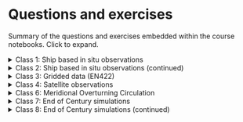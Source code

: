 # Questions and exercises

Summary of the questions and exercises embedded within the course notebooks. Click to expand.

<details>
<summary> Class 1: Ship based in situ observations </summary>

#### Introduction to CTDs

 - **Question 1**: <br> _Use [CoPilot](https://copilot.microsoft.com/) to understand what each of the functions we used to plot does. You can ask what `plt.subplots(1, 2, figsize = (10, 5))` does, and how can you modify the code to have a figure with four panels (2 rows and 2 columns)._
 - **Question 2**: <br> _a. Discuss how "potential density" is different from "density", and what are the differences between absolute and practical salinity, and in situ and conservative temperature. Would it have been a big source of error to use the wrong types of temperature and salinity to calculate potential density?_ <br> _b. Can you identify the mixed layer, thermocline and pycnocline depths in this profile? Try changing the limits of the `yaxis` to help you visualize these regions better._
 - **Question 3**: <br> _If we only have 36 bottles, we need to be thoughtful about the depths we collect samples for. Keeping in mind that the main goal is to calibrate our conductivity and oxygen sensors, and looking at the profiles we plotted above, where would you have chose to sample this CTD?_
 - **Question 4**: <br> _Some depths are very important, so we close 2 bottles just in case one fails and doesn't close properly, and/or we have enough litres for all the lab analysis we want. Take a look at the depths we closed bottles at. Can you identify at what regions of the water column we duplicated bottles?_
 - **Question 5**: <br> _Looking at the plot above, you can see that the difference between sensor and bottle data seems larger at the surface. Can you think of a reason why?_
 - **Question 6**: <br> _You can see in the CTD file that we have data from 2 sensors for each variable. Make a plot comparing both sensors._ <br>  _Tip: this can either be profiles with both sensors on the same axis, a plot of the difference between sensors, a plot of sensor 1 vs sensor 2, etc._ <br> _Don't be afraid of using CoPilot!_

#### Multiple CTDs

 - **Question 1**: <br> _Try [other projections](https://scitools.org.uk/cartopy/docs/v0.15/crs/projections.html) from `cartopy`, see if you can change the colour of the land, etc. Which one do you think is more appropriate to use in this case?_
 - **Question 2**: <br> _In the figure below, we have replaced `pcolormesh` by `contourf`. What is the difference? Which one do you think is better and why?_
 - **Question 3**: <br> _Looking at the profiles above, can you figure out which ones correspond to each of the three regions on the map we made? Plot the figure but with a different color for each profile's time, like we did for the locations in the map._
 - **Question 4**: <br> _Can you identify the following regions in the T-S diagram?_ <br> -_Stably vs unstably stratified areas_ <br> - _Thermocline/pycnocline_ <br> _Using the above considerations, can you describe in a few words the differences in the water column between the three CTD regions?_
 - **Question 5**: <br> _Instead of colouring by pressure, look at what other variables our CTD profiles have, and choose another (i.e. oxygen, nutrients). Play around with `vmin`, `vmax` to get the most out of your plot, choose different colormaps (the ones we've used so far are not that exciting), etc._
</details>

<details>
<summary> Class 2: Ship based in situ observations (continued) </summary>

#### Building a cross section

 - **Question 1**: <br> _a. Plot cross sections of salinity and oxygen using appropriate colormaps. You can choose from `cmocean`'s [colormaps](https://matplotlib.org/cmocean/) if you'd like. Describe the features you see in these cross sections._ <br> _b. Can you identify any changes between occupations?_ <br> _Suggestion: try plotting the difference between 2012 and 2004, or 2004 and 1995. Is this of any help?_ <br> _Spoiler: the plot above is not easy to understand! There will be a number of small scale features, specially at the surface and some "stripey" patterns throughout the water column. Remember that these hydrographic surveys represent a snapshot in time. These snapshots include eddies, meanders and other types of high frequency variability in the ocean that would average out if we were taking a long enough period._
 - **Question 2:** <br> _Repeat the interpolation for practical salinity and oxygen, and make a figure with three panels (one for temperature, one for salinity and one for oxygen)._
 - **Question 3**: <br> _a. Using gsw calculate conservative temperature and absolute salinity for I09S. You can look at the 2_Multiple_CTDs.ipynb for guidance. Plot them in a figure with two panels._ <br> _b. Merge the temperature, practical salinity, conservative temperature, absolute salinity and oxygen dataarrays into one dataset, and save using the `.to_netcdf(path_to_save/name.nc)` function. You can compare your saved file to `data/I09S_2024.nc` to verify it was done correctly. Don't forget the attributes and metadata! It is good practice to document your datasets thoroughly._

#### Antarctic Bottom Water contraction

 - **Question 1**: <br> _How would you calculate a distance between two longitude points instead?_
 - **Question 2**: <br> _Notice how the areas decrease with depth. Why do you think that's the case? Remember that in the original dataset, we have a uniform pressure dimension, with data every 10 dBar._
 - **Question 3**: <br> _Use the code above, specifically the `AABW_layer_mask` to calculate the average temperature, salinity and oxygen in the AABW layer. Plot these three together with the area of the layer in the same figure, with four different panels._ <br> _You can use [CoPilot](https://copilot.microsoft.com/) to help you!_ <br> _Try to get the following figure._
 - **Question 4**: <br> _Repeat the calculations for the basin north of the ridge (our `I09S_north_basin`). This time, you are going to have to create a different mask. Think about the following questions:_ <br> _How are the changes different from the southern basin? Look at the magnitudes!_ <br> _What do you think these differences are attributed to?_
</details>


<details>
<summary> Class 3: Gridded data (EN422) </summary>

#### Introduction to EN422

 - **Question 1**: <br> _a. What are the little wiggles in the data?_ <br> _b. What's behind the big increase around 2005?_
 - **Question 2**: <br> _a. Using the number of profiles per month since 1970, can you find out which month of the year has the most observations and which the least?_ <br> _b. Discuss what preccautions you would take when using the EN4.2.2. dataset._ <br> _c. What other important information/dimension of the observations assimilated we have we not explored?_
 - **Question 3**: <br> _There's something strange happening in the land in the plots above. Can you see what it is? Fix it!_
 - **Question 4**: <br> _Can you make this plot a bit nicer? Shrink the colorbars, add labels and a title? Choose appropriate ranges for the colorbar to better visualize the changes._
 - **Question 5**: <br> _Now plot the zonal average of the change between the last and first decade of the product, like when we plotted our `temp_zonal_ave`._ <br> _Use an appropriate colorbar - usually when plotting a difference or an anomaly, we choose a "diverging" colorbar, where the zero tends to white, and positive and negative values have different colors._
 - **Question 6**: <br> _Describe the changes that you can see in the spatial maps and the depth vs year plots._ <br> _Can you think of other ways of visualising changes?_
 - **Question 7**: <br> _Can you calculate density using the gsw library? Repeat the plots we have done with temperature and salinity and describe the changes you observe._

#### Calculating trends

 - **Question 1**: <br> _There is significant cooling of the temperatures at the surface in the Southern Ocean around the Antarctic continental margin. Does this surprise you? Do you have any ideas as to what might be happening?_ <br> _Compute surface salinity trends as well to complement your discussion._
 - **Question 2**: <br> _Look at the Antarctic margins. They look very patchy! Why do you think that is?_
 - **Question 3**: <br> _Calculate bottom salinity trends and discuss the results._ <br> _Tip: you can use the same bottom_level we used for temperature._
 - **Question 4**: <br> _Repeat the analysis for salinity and discuss the observed trends._
</details>

<details>
<summary> Class 4: Satellite observations </summary>

#### Introduction to satellite altimetry

 - **Question 1**: <br> _Identify in the zonal mean plot above the regions that correspond to the gyre circulation and the Antarctic Circumpolar Current. What is the logic behind your identification? Which region would have a stronger circulation? In what direction is the circulation?_
 - **Question 2**: <br> _In the figure above, red colours represent regions where that season's sea level is higher than the mean, and blue regions where it is lower than the mean. Notice how around the Antarctic margins there is a sort of "see-saw" pattern to the changes: when sea level goes down close to the coast like in DJF and to a lesser extent SON, further north it goes up!_ <br> _Taking this into account, what do you think the above changes in sea level throughout the seasons impact the the surface circulation? Little help: during MAM the surface circulation around the Antarctic margins speeds up! Why? Describe other changes._

#### SO circulation from geostrophy

I have calculated the velocities here, but have purposefully inverted the sign so that the flow goes the other way around, leaving higher SLAs to the right. Ideally they would figure this out and fix it in question 2. It might take ages, or be too much, in which case the notebook can be easily made correct :) 

 - **Question 1**: <br> _What do you expect this plot to be like? How are the vectors and the contours of adt going to be with respect to each other?_
 - **Question 2**: <br> _How does the circulation here compare to your expectations after the discussion on Question 1? To help you answer this, you can plot an even smaller regions to better visualise contours and vectors._ <br> _Spoiler: there is something not quite right. Once you've found it, fix it!_
 - **Question 3**: <br> _Where do you see strongest currents? Looking at the sea surface height, can you explain why the currents are strongest there?_

</details>

<details>
<summary> Class 6: Meridional Overturning Circulation </summary>

#### Meridional Overturning Circulation

 - **Question 1**: <br> _Using the same logic, explain the direction of the transport between the diamond and the star._
 - **Question 2**: <br> _With this knowledge, coming back to the circumpolar map, explain what the circulation looks like from the streamfunction._
 - **Question 3**: <br> _What's the direction of the transport in the abyssal cell?_
 - **Question 4**: <br> _[Donohue et al. (2016)](https://agupubs.onlinelibrary.wiley.com/doi/full/10.1002/2016GL070319) estimated the mean Drake Passage transport to be 173.3 Sv. How does that compare to our estimate?_
 - **Question 5**: <br> _The Ross Gyre is the other subpolar gyre in the Southern Ocean, located in the Ross Sea. It is the other area of negative $\psi$ in our circumpolar map. Calculate the seasonal cycle in this gyre's transport._

#### Meridional Overturning Circulation

 - **Question 1**: <br> _Describe the direction of the circulation in each of these areas, remembering that $T_y = \frac{\partial \psi}{\partial z}$. So, as you go deeper, $\partial z$ is negative - look at the sign of $\partial \psi$. Can you identify the abyssal cell? There is something strange... can you identify what it is?_
 - **Question 2**: <br> _Describe the circulation in the plot above, and associated water masses._
 - **Question 3**: <br> _Using the methods in `1_Transport_streamfunction.ipynb`, calculate the strength of the abyssal cell of the MOC, using the streamfunction in density coordinates. Compare the strength between the streamfunction with and without eddies._


</details>

<details>
<summary> Class 7: End of Century simulations </summary>

#### Future changes model experiment

 - **Question 1**: <br> _What variables are included in our forcing field files?_
 - **Question 2**: <br> _There is something wrong in our plots. Correct it._
 - **Question 3**: <br> _What do you think the changes to incoming longwave radiation are due to? How are these and the surface temperature changes related?_
 - **Question 4**: <br> _Using the plots above, summarise the changes applied to the forcing fields used to run the perturbation experiments. Remember that the changes are representative of future projections for a SSP585 scenario in CMIP6 models._
 - **Question 5**: <br> _We have looked at the changes in the time mean forcing fields. Explore the seasonality of the changes. For example:_ <br> - _Compare changes in wind strength changes between summer and winter._ <br> - _Surface temperatures - are they changing more in a given season?_ <br> - _Same with precipitation._

#### Future changes Southern Ocean

 - **Question 1**: <br> _Discuss, given the changes to the forcing fields, what would you expect to see happen to the ocean's circulation, stratification, temperature/salinity structure, etc. Don't be afraid to speculate._
 - **Question 2**: <br> _What variables do we have available?_
 - **Question 3**: <br> _Calculate the changes in temperature and salinity at ~500m depth, which is the depth at which Circumpolar Deep Water sits in the water column. Discuss the resulting plots._
 - **Question 4**: <br> _What has happened to the ASC in the perturbation simulation? Is it stronger or weaker than CONTROL?_
 - **Question 5**: <br> _This one is a bit more tricky: identify the bottom-intensified ASC, and describe what has happened in the perturbation experiment._
 - **Question 5**: <br> _Plot the same thing, but for the warm shelf regime (reversed ASC)._


</details>

<details>
<summary> Class 8: End of Century simulations (continued) </summary>

#### The effect of meltwater

 - **Question 1**: <br> _Using the figures from last class, discuss the changes that you observe in these simulations. How do they differ/not differ from the simulations without meltwater?_

#### Isolating the effect of meltwater

 - **Question 1**: <br> _This is the change to the DP transport due only to meltwater. How does it compare to the changes in the two indvidual simulations from last class? What's the relationship between them?_
 - **Question 2**: <br> _Similar to the Drake Passage transport, this represents the change in the strength of the MOC due to meltwater only. How does it compare to the strength of the individual simulations?_
 - **Question 3**: <br> _Discuss the changes to teh ASC due to meltwater only. Look at, what was in the CONTROL, a bottom-intensified area. Do you think it still belongs to the same regime?_

</details>
